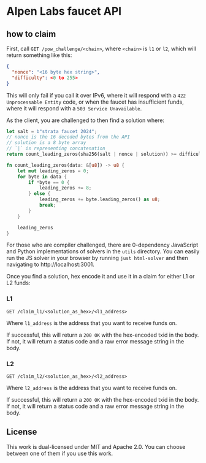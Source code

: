 # Alpen Labs faucet API

## how to claim

First, call `GET /pow_challenge/<chain>`, where `<chain>` is `l1` or `l2`, which will return something like this:

```json
{
  "nonce": "<16 byte hex string>",
  "difficulty": <0 to 255>
}
```

This will only fail if you call it over IPv6, where it will respond with a `422 Unprocessable Entity` code, or when the faucet has insufficient funds, where it will respond with a `503 Service Unavailable`.

As the client, you are challenged to then find a solution where:

```rs
let salt = b"strata faucet 2024";
// nonce is the 16 decoded bytes from the API
// solution is a 8 byte array
// `|` is representing concatenation
return count_leading_zeros(sha256(salt | nonce | solution)) >= difficulty;

fn count_leading_zeros(data: &[u8]) -> u8 {
    let mut leading_zeros = 0;
    for byte in data {
        if *byte == 0 {
            leading_zeros += 8;
        } else {
            leading_zeros += byte.leading_zeros() as u8;
            break;
        }
    }

    leading_zeros
}
```

For those who are compiler challenged, there are 0-dependency JavaScript and Python implementations of solvers in the `utils` directory. You can easily run the JS solver in your browser by running `just html-solver` and then navigating to http://localhost:3001.

Once you find a solution, hex encode it and use it in a claim for either L1 or L2 funds:

### L1

`GET /claim_l1/<solution_as_hex>/<l1_address>`

Where `l1_address` is the address that you want to receive funds on.

If successful, this will return a `200 OK` with the hex-encoded txid in the body.
If not, it will return a status code and a raw error message string in the body.

### L2

`GET /claim_l2/<solution_as_hex>/<l2_address>`

Where `l2_address` is the address that you want to receive funds on.

If successful, this will return a `200 OK` with the hex-encoded txid in the body.
If not, it will return a status code and a raw error message string in the body.

## License

This work is dual-licensed under MIT and Apache 2.0.
You can choose between one of them if you use this work.
